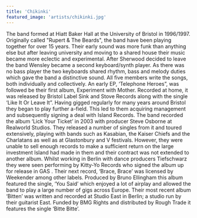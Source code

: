 ```yaml
---
title: 'Chikinki'
featured_image: 'artists/chikinki.jpg'
---
```

The band formed at Hiatt Baker Hall at the University of Bristol in 1996/1997. Originally called "Rupert & The Beards", the band have been playing together for over 15 years. Their early sound was more funk than anything else but after leaving university and moving to a shared house their music became more eclectic and experimental. After Sherwood decided to leave the band Wensley became a second keyboard/synth player. As there was no bass player the two keyboards shared rhythm, bass and melody duties which gave the band a distinctive sound. All five members write the songs, both individually and collectively. An early EP, ‘Telephone Heroes”, was followed be their first album, Experiment with Mother. Recorded at home, it was released by Bristol Label Sink and Stove Records along with the single ‘Like It Or Leave It”. Having gigged regularly for many years around Bristol they began to play further a-field. This led to them acquiring management and subsequently signing a deal with Island Records. The band recorded the album ‘Lick Your Ticket’ in 2003 with producer Steve Osborne at Realworld Studios. They released a number of singles from it and toured extensively, playing with bands such as Kasabian, the Kaiser Chiefs and the Charlatans as well as at Glastonbury and V festivals. However, they were unable to sell enough records to make a sufficient return on the large investment Island had made in them and their contract was not extended to another album. Whilst working in Berlin with dance producers Tiefschwarz they were seen performing by Kitty-Yo Records who signed the album up for release in GAS . Their next record, ‘Brace, Brace’ was licensed by Weekender among other labels. Produced by Bruno Ellingham this album featured the single, ‘You Said’ which enjoyed a lot of airplay and allowed the band to play a large number of gigs across Europe. Their most recent album ‘Bitten’ was written and recorded at Studio East in Berlin; a studio run by their guitarist East. Funded by BMG Rights and distributed by Rough Trade it features the single ‘Bitte Bitte’.
